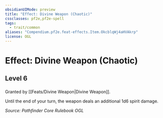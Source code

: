 ```yaml
---
obsidianUIMode: preview
title: "Effect: Divine Weapon (Chaotic)"
cssclasses: pf2e,pf2e-spell
tags:
  - trait/common
aliases: "Compendium.pf2e.feat-effects.Item.OkcblqWj4aHVAkrp"
license: OGL
---
```

# Effect: Divine Weapon (Chaotic)
## Level 6
### 






Granted by [[Feats/Divine Weapon|Divine Weapon]].

Until the end of your turn, the weapon deals an additional 1d6 spirit damage.

*Source: Pathfinder Core Rulebook*
*OGL*